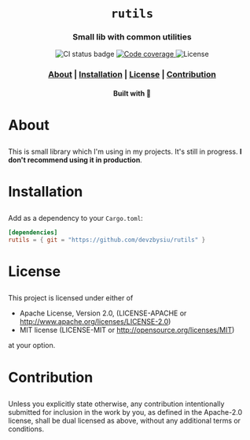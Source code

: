 <div align="center">

  <h1><code>rutils</code></h1>

  <h3>
    <strong>Small lib with common utilities</strong>
  </h3>

  <p>
    <img src="https://img.shields.io/github/actions/workflow/status/devzbysiu/rutils/ci.yml?style=for-the-badge" alt="CI status badge" />
    <a href="https://codecov.io/gh/devzbysiu/rutils">
      <img src="https://img.shields.io/codecov/c/github/devzbysiu/rutils?style=for-the-badge&token=f2339b3de9e44be0a902458a669c1160" alt="Code coverage"/>
    </a>
    <img src="https://img.shields.io/badge/license-MIT%2FAPACHE--2.0-blue?style=for-the-badge" alt="License"/>
  </p>

  <h3>
    <a href="#about">About</a>
    <span> | </span>
    <a href="#installation">Installation</a>
    <span> | </span>
    <a href="#license">License</a>
    <span> | </span>
    <a href="#contribution">Contribution</a>
  </h3>

  <sub><h4>Built with 🦀</h4></sub>
</div>

# <p id="about">About</p>

This is small library which I'm using in my projects. It's still in progress. **I don't recommend using it in production**.

# <p id="installation">Installation</p>

Add as a dependency to your `Cargo.toml`:
```toml
[dependencies]
rutils = { git = "https://github.com/devzbysiu/rutils" }
```

# <p id="license">License</p>

This project is licensed under either of

- Apache License, Version 2.0, (LICENSE-APACHE or http://www.apache.org/licenses/LICENSE-2.0)
- MIT license (LICENSE-MIT or http://opensource.org/licenses/MIT)

at your option.

# <p id="contribution">Contribution</p>


Unless you explicitly state otherwise, any contribution intentionally submitted for inclusion in the work by you, as defined in the Apache-2.0 license, shall be dual licensed as above, without any additional terms or conditions.
